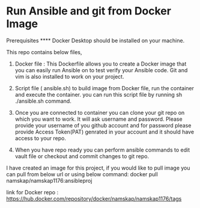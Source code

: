 # Run Ansible and git from Docker Image

Prerequisites
**** Docker Desktop should be installed on your machine.

This repo contains below files,
1) Docker file : 
       This Dockerfile allows you to create a Docker image that you can easily run Ansible on to test verify your Ansible code. Git and vim is also installed to work on your project.
2) Script file ( ansible.sh) to build image from Docker file, run the container and execute the container. 
       you can run this script file by running sh ./ansible.sh command.

4) Once you are connected to container you can clone your git repo on which you want to work. It will ask username and password. Please provide your username of you github account and for password please provide Access 
   Token(PAT) genrated in your account and it should have access to your repo.
5) When you have repo ready you can perform ansible commands to edit vault file or checkout and commit changes to git repo.


I have created an image for this project, if you would like to pull image you can pull from below url or using below command: 
   docker pull namskap/namskap1176:ansibleproj 

link for Docker repo : https://hub.docker.com/repository/docker/namskap/namskap1176/tags

   
    


